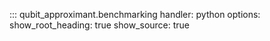 ::: qubit_approximant.benchmarking
	handler: python
	options:
		show_root_heading: true
		show_source: true
